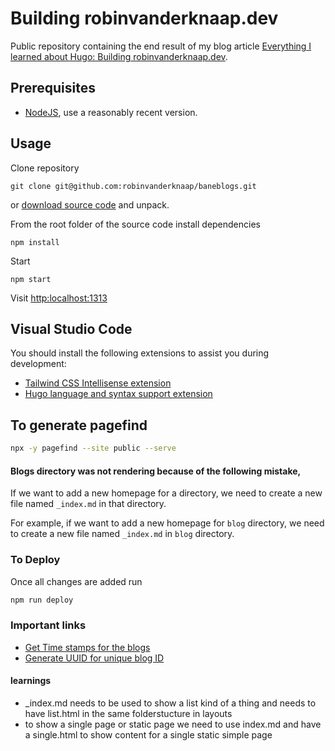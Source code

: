 # Building robinvanderknaap.dev
Public repository containing the end result of my blog article [Everything I learned about Hugo: Building robinvanderknaap.dev](https://robinvanderknaap.dev/blog/building-robinvanderknaap-dev/).

## Prerequisites
- [NodeJS](https://nodejs.org/), use a reasonably recent version.

## Usage
Clone repository

```
git clone git@github.com:robinvanderknaap/baneblogs.git
```

or [download source code](https://github.com/robinvanderknaap/baneblogs/archive/refs/heads/main.zip) and unpack.

From the root folder of the source code install dependencies
```
npm install
```

Start
```
npm start
```

Visit [http:localhost:1313](http://localhost:1313)

## Visual Studio Code
You should install the following extensions to assist you during development:
- [Tailwind CSS Intellisense extension](https://marketplace.visualstudio.com/items?itemName=bradlc.vscode-tailwindcss)
- [Hugo language and syntax support extension](https://marketplace.visualstudio.com/items?itemName=budparr.language-hugo-vscode)

## To generate pagefind

``` bash
npx -y pagefind --site public --serve
```

#### Blogs directory was not rendering because of the following mistake,

If we want to add a new homepage for a directory, we need to create a new file named `_index.md` in that directory.

For example, if we want to add a new homepage for `blog` directory, we need to create a new file named `_index.md` in `blog` directory.

### To Deploy
Once all changes are added run 

```bash
npm run deploy
``` 


### Important links
- [Get Time stamps for the blogs](https://www.unixtimestamp.com/)
- [Generate UUID for unique blog ID](https://www.uuidgenerator.net/) 


#### learnings 
- _index.md needs to be used to show a list kind of a thing and needs to have list.html in the same folderstucture in layouts
- to show a single page or static page we need to use index.md and have a single.html to show content for a single static simple page